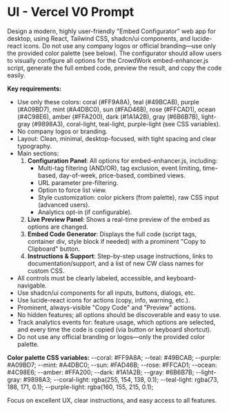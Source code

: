 # UI - Vercel V0 Prompt

Design a modern, highly user-friendly "Embed Configurator" web app for desktop, using React, Tailwind CSS, shadcn/ui components, and lucide-react icons. Do not use any company logos or official branding—use only the provided color palette (see below). The configurator should allow users to visually configure all options for the CrowdWork embed-enhancer.js script, generate the full embed code, preview the result, and copy the code easily.

**Key requirements:**
- Use only these colors: coral (#FF9A8A), teal (#49BCAB), purple (#A09BD7), mint (#A4DBC0), sun (#FAD46B), rose (#FFCAD1), ocean (#4C98E6), amber (#FFA200), dark (#1A1A2B), gray (#6B6B7B), light-gray (#9898A3), coral-light, teal-light, purple-light (see CSS variables).
- No company logos or branding.
- Layout: Clean, minimal, desktop-focused, with tight spacing and clear typography.
- Main sections:
  1. **Configuration Panel**: All options for embed-enhancer.js, including:
     - Multi-tag filtering (AND/OR), tag exclusion, event limiting, time-based, day-of-week, price-based, combined views.
     - URL parameter pre-filtering.
     - Option to force list view.
     - Style customization: color pickers (from palette), raw CSS input (advanced users).
     - Analytics opt-in (if configurable).
  2. **Live Preview Panel**: Shows a real-time preview of the embed as options are changed.
  3. **Embed Code Generator**: Displays the full code (script tags, container div, style block if needed) with a prominent "Copy to Clipboard" button.
  4. **Instructions & Support**: Step-by-step usage instructions, links to documentation/support, and a list of new CW class names for custom CSS.
- All controls must be clearly labeled, accessible, and keyboard-navigable.
- Use shadcn/ui components for all inputs, buttons, dialogs, etc.
- Use lucide-react icons for actions (copy, info, warning, etc.).
- Prominent, always-visible "Copy Code" and "Preview" actions.
- No hidden features; all options should be discoverable and easy to use.
- Track analytics events for: feature usage, which options are selected, and every time the code is copied (via button or keyboard shortcut).
- Do not use any official branding or logos—only the provided color palette.

**Color palette CSS variables:**
--coral: #FF9A8A; --teal: #49BCAB; --purple: #A09BD7; --mint: #A4DBC0; --sun: #FAD46B; --rose: #FFCAD1; --ocean: #4C98E6; --amber: #FFA200; --dark: #1A1A2B; --gray: #6B6B7B; --light-gray: #9898A3; --coral-light: rgba(255, 154, 138, 0.1); --teal-light: rgba(73, 188, 171, 0.1); --purple-light: rgba(160, 155, 215, 0.1);

Focus on excellent UX, clear instructions, and easy access to all features.
